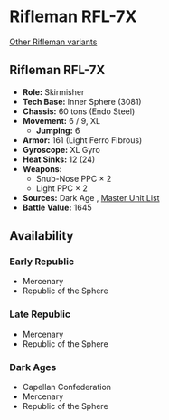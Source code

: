 # Rifleman RFL-7X 

[Other Rifleman variants](../rifleman.md) 

## Rifleman RFL-7X 

- **Role:** Skirmisher 
- **Tech Base:** Inner Sphere (3081) 
- **Chassis:** 60 tons (Endo Steel) 
- **Movement:** 6 / 9, XL 
  - **Jumping:** 6 
- **Armor:** 161 (Light Ferro Fibrous) 
- **Gyroscope:** XL Gyro 
- **Heat Sinks:** 12 (24) 
- **Weapons:** 
  - Snub-Nose PPC × 2 
  - Light PPC × 2 
- **Sources:** Dark Age , [Master Unit List](http://masterunitlist.info/Unit/Details/2704/rifleman-rfl-7x) 
- **Battle Value:** 1645 

## Availability 

### Early Republic 

- Mercenary 
- Republic of the Sphere 

### Late Republic 

- Mercenary 
- Republic of the Sphere 

### Dark Ages 

- Capellan Confederation 
- Mercenary 
- Republic of the Sphere 

